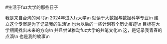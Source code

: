 #生活于fuz大学的那些日子

我是来自台湾的河马\n
2024年进入fz大学\n
就读于大数据与数据科学专业\n
建立这个专案是为了记录我的生活\n
也为以后的一些计划有个历史痕迹\n
目标在大学期间找出未来的方向\n
并且尝试推动fuz大学的共笔文化\n
这，是记录我青春的点滴\n
也是我的故事\n

